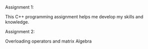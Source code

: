Assignment 1:

This C++ programming assignment helps me develop my
skills and knowledge.

Assignment 2:

Overloading operators and matrix Algebra
